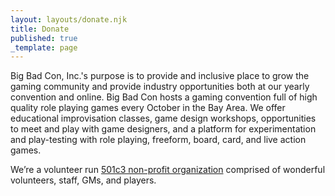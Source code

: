 ```yaml
---
layout: layouts/donate.njk
title: Donate
published: true
_template: page
---
```


Big Bad Con, Inc.'s purpose is to provide and inclusive place to grow the gaming community and provide industry opportunities both at our yearly convention and online. Big Bad Con hosts a gaming convention full of high quality role playing games every October in the Bay Area. We offer educational improvisation classes, game design workshops, opportunities to meet and play with game designers, and a platform for experimentation and play-testing with role playing, freeform, board, card, and live action games.

We’re a volunteer run [501c3 non-profit organization](https://www.bigbadcon.com/non-profit) comprised of wonderful volunteers, staff, GMs, and players.

<!-- Begin Give Lively Fundraising Widget -->

<script>gl=document.createElement('script');gl.src='https://secure.givelively.org/widgets/simple_donation/big-bad-con-inc.js?show_suggested_amount_buttons=true&show_in_honor_of=true&address_required=false&has_required_custom_question=null&suggested_donation_amounts[]=50&suggested_donation_amounts[]=100&suggested_donation_amounts[]=200&suggested_donation_amounts[]=500';document.getElementsByTagName('head')[0].appendChild(gl);</script><div id="give-lively-widget" class="gl-simple-donation-widget"></div>

<!-- End Give Lively Fundraising Widget -->

